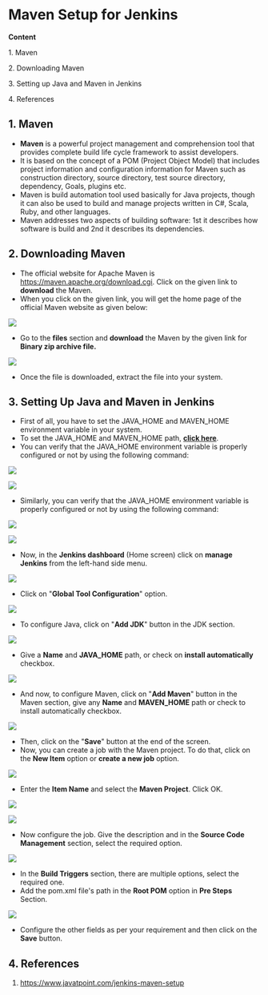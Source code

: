 # Maven Setup for Jenkins

**Content**

1\. Maven

2\. Downloading Maven

3\. Setting up Java and Maven in Jenkins

4\. References

## 1. Maven

-   **Maven** is a powerful project management and comprehension tool that provides complete build life cycle framework to assist developers.
-   It is based on the concept of a POM (Project Object Model) that includes project information and configuration information for Maven such as construction directory, source directory, test source directory, dependency, Goals, plugins etc.
-   Maven is build automation tool used basically for Java projects, though it can also be used to build and manage projects written in C\#, Scala, Ruby, and other languages.
-   Maven addresses two aspects of building software: 1st it describes how software is build and 2nd it describes its dependencies.

## 2. Downloading Maven

-   The official website for Apache Maven is <https://maven.apache.org/download.cgi>. Click on the given link to **download** the Maven.
-   When you click on the given link, you will get the home page of the official Maven website as given below:

![](media/905cda1fee66b0ccf1571dad6badd7ed.png)

-   Go to the **files** section and **download** the Maven by the given link for **Binary zip archive file.**

![](media/bdd5ca8bacfce80097fd0b875ea46682.png)

-   Once the file is downloaded, extract the file into your system.

## 3. Setting Up Java and Maven in Jenkins

-   First of all, you have to set the JAVA_HOME and MAVEN_HOME environment variable in your system.
-   To set the JAVA_HOME and MAVEN_HOME path, [**click here**](https://www.mkyong.com/maven/how-to-install-maven-in-windows/).
-   You can verify that the JAVA_HOME environment variable is properly configured or not by using the following command:

![](media/074c11abd9b37fb746f80b8c2e0d64c3.png)

![](media/bca6bab5f7a7f98c52e3e3d4effb7f6e.png)

-   Similarly, you can verify that the JAVA_HOME environment variable is properly configured or not by using the following command:

![](media/fb307647c47510478738f9a29ecce9ce.png)

![](media/543624559a6b153c15f638b3d21feb3b.png)

-   Now, in the **Jenkins dashboard** (Home screen) click on **manage Jenkins** from the left-hand side menu.

![](media/298cd677075c144c98afb1d85ac334b2.png)

-   Click on "**Global Tool Configuration**" option.

![](media/29abec788faeb49c949806576930e472.png)

-   To configure Java, click on "**Add JDK**" button in the JDK section.

![](media/e93a0986fd696735ccfb113d6bd6e9d6.png)

-   Give a **Name** and **JAVA_HOME** path, or check on **install automatically** checkbox.

![](media/8fb6af728bcb735580e3479070c6ebd8.png)

-   And now, to configure Maven, click on "**Add Maven**" button in the Maven section, give any **Name** and **MAVEN_HOME** path or check to install automatically checkbox.

![](media/10fe1fc18dafa3b4f599d8bb95a26971.png)

-   Then, click on the "**Save**" button at the end of the screen.
-   Now, you can create a job with the Maven project. To do that, click on the **New Item** option or **create a new job** option.

![](media/f3a53bece026905a4356ee78e610bafe.png)

-   Enter the **Item Name** and select the **Maven Project**. Click OK.

![](media/51bec8ea099b85fbdfc896029a07e4b8.png)

![](media/f79be4f6cc4cbff50ba03d1685f5e672.png)

-   Now configure the job. Give the description and in the **Source Code Management** section, select the required option.

![](media/8209f3aad8747a853698c117bdb9d242.png)

-   In the **Build Triggers** section, there are multiple options, select the required one.
-   Add the pom.xml file's path in the **Root POM** option in **Pre Steps** Section.

![](media/7acb7ba145486c729dd6ded2d8090134.png)

-   Configure the other fields as per your requirement and then click on the **Save** button.

## 4. References

1.  https://www.javatpoint.com/jenkins-maven-setup
